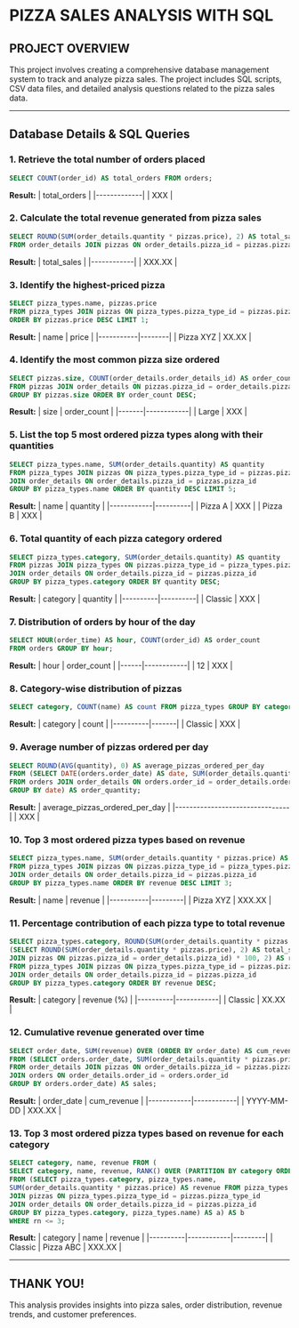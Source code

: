 # PIZZA SALES ANALYSIS WITH SQL

## PROJECT OVERVIEW
This project involves creating a comprehensive database management system to track and analyze pizza sales. The project includes SQL scripts, CSV data files, and detailed analysis questions related to the pizza sales data.

---

## Database Details & SQL Queries

### 1. Retrieve the total number of orders placed
```sql
SELECT COUNT(order_id) AS total_orders FROM orders;
```
**Result:**
| total_orders |
|-------------|
| XXX         |

### 2. Calculate the total revenue generated from pizza sales
```sql
SELECT ROUND(SUM(order_details.quantity * pizzas.price), 2) AS total_sales
FROM order_details JOIN pizzas ON order_details.pizza_id = pizzas.pizza_id;
```
**Result:**
| total_sales |
|------------|
| XXX.XX     |

### 3. Identify the highest-priced pizza
```sql
SELECT pizza_types.name, pizzas.price
FROM pizza_types JOIN pizzas ON pizza_types.pizza_type_id = pizzas.pizza_type_id
ORDER BY pizzas.price DESC LIMIT 1;
```
**Result:**
| name       | price  |
|-----------|--------|
| Pizza XYZ | XX.XX  |

### 4. Identify the most common pizza size ordered
```sql
SELECT pizzas.size, COUNT(order_details.order_details_id) AS order_count
FROM pizzas JOIN order_details ON pizzas.pizza_id = order_details.pizza_id
GROUP BY pizzas.size ORDER BY order_count DESC;
```
**Result:**
| size  | order_count |
|-------|------------|
| Large | XXX        |

### 5. List the top 5 most ordered pizza types along with their quantities
```sql
SELECT pizza_types.name, SUM(order_details.quantity) AS quantity
FROM pizza_types JOIN pizzas ON pizza_types.pizza_type_id = pizzas.pizza_type_id
JOIN order_details ON order_details.pizza_id = pizzas.pizza_id
GROUP BY pizza_types.name ORDER BY quantity DESC LIMIT 5;
```
**Result:**
| name        | quantity |
|------------|----------|
| Pizza A    | XXX      |
| Pizza B    | XXX      |

### 6. Total quantity of each pizza category ordered
```sql
SELECT pizza_types.category, SUM(order_details.quantity) AS quantity
FROM pizzas JOIN pizza_types ON pizzas.pizza_type_id = pizza_types.pizza_type_id
JOIN order_details ON order_details.pizza_id = pizzas.pizza_id
GROUP BY pizza_types.category ORDER BY quantity DESC;
```
**Result:**
| category | quantity |
|----------|----------|
| Classic  | XXX      |

### 7. Distribution of orders by hour of the day
```sql
SELECT HOUR(order_time) AS hour, COUNT(order_id) AS order_count
FROM orders GROUP BY hour;
```
**Result:**
| hour | order_count |
|------|------------|
| 12   | XXX        |

### 8. Category-wise distribution of pizzas
```sql
SELECT category, COUNT(name) AS count FROM pizza_types GROUP BY category;
```
**Result:**
| category | count |
|----------|-------|
| Classic  | XXX   |

### 9. Average number of pizzas ordered per day
```sql
SELECT ROUND(AVG(quantity), 0) AS average_pizzas_ordered_per_day
FROM (SELECT DATE(orders.order_date) AS date, SUM(order_details.quantity) AS quantity
FROM orders JOIN order_details ON orders.order_id = order_details.order_id
GROUP BY date) AS order_quantity;
```
**Result:**
| average_pizzas_ordered_per_day |
|--------------------------------|
| XXX                            |

### 10. Top 3 most ordered pizza types based on revenue
```sql
SELECT pizza_types.name, SUM(order_details.quantity * pizzas.price) AS revenue
FROM pizza_types JOIN pizzas ON pizzas.pizza_type_id = pizza_types.pizza_type_id
JOIN order_details ON order_details.pizza_id = pizzas.pizza_id
GROUP BY pizza_types.name ORDER BY revenue DESC LIMIT 3;
```
**Result:**
| name       | revenue |
|-----------|---------|
| Pizza XYZ | XXX.XX  |

### 11. Percentage contribution of each pizza type to total revenue
```sql
SELECT pizza_types.category, ROUND(SUM(order_details.quantity * pizzas.price) /
(SELECT ROUND(SUM(order_details.quantity * pizzas.price), 2) AS total_sales FROM order_details
JOIN pizzas ON pizzas.pizza_id = order_details.pizza_id) * 100, 2) AS revenue
FROM pizza_types JOIN pizzas ON pizza_types.pizza_type_id = pizzas.pizza_type_id
JOIN order_details ON order_details.pizza_id = pizzas.pizza_id
GROUP BY pizza_types.category ORDER BY revenue DESC;
```
**Result:**
| category | revenue (%) |
|----------|------------|
| Classic  | XX.XX      |

### 12. Cumulative revenue generated over time
```sql
SELECT order_date, SUM(revenue) OVER (ORDER BY order_date) AS cum_revenue
FROM (SELECT orders.order_date, SUM(order_details.quantity * pizzas.price) AS revenue
FROM order_details JOIN pizzas ON order_details.pizza_id = pizzas.pizza_id
JOIN orders ON order_details.order_id = orders.order_id
GROUP BY orders.order_date) AS sales;
```
**Result:**
| order_date | cum_revenue |
|------------|------------|
| YYYY-MM-DD | XXX.XX      |

### 13. Top 3 most ordered pizza types based on revenue for each category
```sql
SELECT category, name, revenue FROM (
SELECT category, name, revenue, RANK() OVER (PARTITION BY category ORDER BY revenue DESC) AS rn
FROM (SELECT pizza_types.category, pizza_types.name,
SUM(order_details.quantity * pizzas.price) AS revenue FROM pizza_types
JOIN pizzas ON pizza_types.pizza_type_id = pizzas.pizza_type_id
JOIN order_details ON order_details.pizza_id = pizzas.pizza_id
GROUP BY pizza_types.category, pizza_types.name) AS a) AS b
WHERE rn <= 3;
```
**Result:**
| category | name        | revenue |
|----------|------------|---------|
| Classic  | Pizza ABC  | XXX.XX  |

---

## THANK YOU!
This analysis provides insights into pizza sales, order distribution, revenue trends, and customer preferences.

